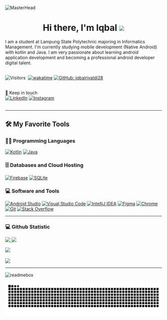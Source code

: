 ![MasterHead](https://1.bp.blogspot.com/-7A4WynwLsMw/XbBpCXG8fHI/AAAAAAAAMt4/uOa1bpLskYgrwGbllhSu2SDj_Mig8SXJQCLcBGAsYHQ/s1600/2000_600px.gif)

# <h1 align="center"> Hi there, I'm Iqbal  <img width="42px" src="https://camo.githubusercontent.com/e8e7b06ecf583bc040eb60e44eb5b8e0ecc5421320a92929ce21522dbc34c891/68747470733a2f2f6d656469612e67697068792e636f6d2f6d656469612f6876524a434c467a6361737252346961377a2f67697068792e676966" /> </h1>

I am a student at Lampung State Polytechnic majoring in Informatics Management. I'm currently studying mobile development (Native Android) with kotlin and Java. I am very passionate about learning android application development and becoming a professional android developer digital talent.
<br/>
<br />

![Visitors](https://komarev.com/ghpvc/?username=iqbalrivaldi28&style=flat&label=visitors)&nbsp;
[![wakatime](https://wakatime.com/badge/user/b087c056-4dc0-4403-8666-03dcded11c5f.svg)](https://wakatime.com/@b087c056-4dc0-4403-8666-03dcded11c5f)
[![GitHub: iqbalrivaldi28](https://img.shields.io/github/followers/iqbalrivaldi28?label=follow&style=social)](https://github.com/iqbalrivaldi28)&nbsp;

<br />

  <summary>🤝 Keep in touch </summary>
<a href='https://www.linkedin.com/in/m-iqbal-rivaldi/'><img alt="LinkedIn" src="https://img.shields.io/badge/linkedin%20-%230077B5.svg?&style=for-the-badge&logo=linkedin&logoColor=white"/></a>
<a href='https://instagram.com/iqbalrivaldi28'><img alt="Instagram" src="https://img.shields.io/badge/instagram%20-%23E4405F.svg?&style=for-the-badge&logo=Instagram&logoColor=white"/></a>
 
<br />
<br />

---

## 🛠️ My Favorite Tools
### 👨‍💻 Programming Languages

<p>
  <a href="#"><img  alt="Kotlin" src="https://img.shields.io/badge/kotlin-%237F52FF.svg?style=for-the-badge&logo=kotlin&logoColor=white"/></a>
  <a href="#"><img  alt="Java" src="https://img.shields.io/badge/java-%23ED8B00.svg?&style=for-the-badge&logo=java&logoColor=white"/></a>
  


### 🗄️ Databases and Cloud Hosting

<p>
    <a href="#"><img alt="Firebase" src ="https://img.shields.io/badge/Firebase-%23316192.svg?logo=firebase&logoColor=white"></a>
    <a href="#"><img alt="SQLite" src ="https://img.shields.io/badge/sqlite-%2307405e.svg?style=for-the-badge&logo=sqlite&logoColor=white"></a>
</p>

### 💻 Software and Tools

<p>
  <a href="#"><img alt="Android Studio" src="https://img.shields.io/badge/Android%20Studio-008678.svg?logo=android-studio&logoColor=white"></a>
    <a href="#"><img alt="Visual Studio Code" src="https://img.shields.io/badge/Visual%20Studio%20Code-0078d7.svg?logo=visual-studio-code&logoColor=white"></a>
    <a href="#"><img alt="IntelliJ IDEA" src="https://img.shields.io/badge/IntelliJIDEA-000000.svg?style=for-the-badge&logo=intellij-idea&logoColor=white"></a>
    <a href="#"><img alt="Figma" src="https://img.shields.io/badge/Figma%20-%2320232a.svg?logo=figma&logoColor=white"></a>
    <a href="#"><img alt="Chrome" src="https://img.shields.io/badge/Chrome-3DDC84?logo=google-chrome&logoColor=white"></a>
    <a href="#"><img alt="Git" src="https://img.shields.io/badge/Git%20-%23F05033.svg?logo=git&logoColor=white"></a>
    <a href="#"><img alt="Stack Overflow" src="https://img.shields.io/badge/-Stack%20Overflow-FE7A16?logo=stack-overflow&logoColor=white"></a> 
</p>

---

### 💻 Github Statistic

<p align="left">
<a href="https://github.com/iqbalrivaldi28">
   <img height="180em" src="https://github-readme-stats-eight-theta.vercel.app/api/top-langs/?username=iqbalrivaldi28&layout=compact&langs_count=8&theme=algolia"/>
  <img height="180em" src="https://github-readme-stats-eight-theta.vercel.app/api?username=iqbalrivaldi28&show_icons=true&theme=algolia&include_all_commits=true&count_private=true"/>
</a>
</p>

<img width="640px" src="https://github-readme-streak-stats.herokuapp.com/?user=iqbalrivaldi28&hide_border=true&theme=algolia">

[<img align="center" width="640px" src="https://github-readme-stats.vercel.app/api/wakatime?username=iqball&layout=compact&hide_border=true&theme=algolia">](https://wakatime.com/@iqball)

---
![readmebox](https://github.com/iqbalrivaldi28/iqbalrivaldi28/assets/84064388/1ac8d430-2125-4773-9fd8-fb854944dbcf)

<img align="center" src="https://github.com/fachridantm/fachridantm/blob/output/github-contribution-grid-snake-dark.svg" alt="Snake">

<!--
